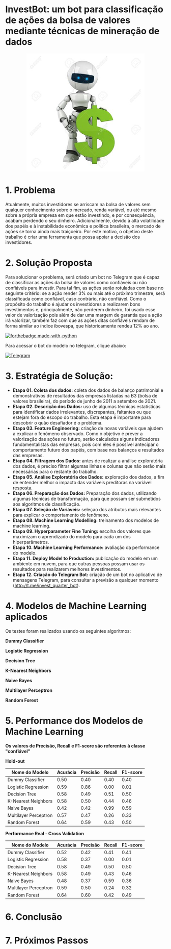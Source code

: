 # InvestBot: um bot para classificação de ações da bolsa de valores mediante técnicas de mineração de dados

<p align='center'>
    <img src='img/bot.jpg'>
</p>

# 1. Problema

Atualmente, muitos investidores se arriscam na bolsa de valores sem qualquer conhecimento sobre o mercado, renda variável, ou até mesmo sobre a própria empresa em que estão investindo, e por consequência, acabam perdendo o seu dinheiro. Adicionalmente, devido à alta volatilidade dos papéis e à instabilidade econômica e política brasileira, o mercado de ações se torna ainda mais traiçoeiro. Por este motivo, o objetivo deste trabalho é criar uma ferramenta que possa apoiar a decisão dos investidores.

# 2. Solução Proposta

Para solucionar o problema, será criado um bot no Telegram que é capaz de classificar as ações da bolsa de valores como confiáveis ou não confiáveis para investir. Para tal fim, as ações serão rotuladas com base no seguinte critério: se a ação render 3% ou mais até o próximo trimestre, será classificada como confiável, caso contrário, não confiável. Como o propósito do trabalho é ajudar os investidores a realizarem bons investimentos e, principalmente, não perderem dinheiro, foi usado esse valor de valorização pois além de dar uma margem de garantia que a ação irá valorizar, também faz com que as ações ditas confiáveis rendam de forma similar ao índice ibovespa, que historicamente rendeu 12% ao ano.

[![forthebadge made-with-python](http://ForTheBadge.com/images/badges/made-with-python.svg)](https://www.python.org/)

Para acessar o bot do modelo no telegram, clique abaixo:

[<img alt="Telegram" src="https://img.shields.io/badge/Telegram-2CA5E0?style=for-the-badge&logo=telegram&logoColor=white"/>](http://t.me/invest_quarter_bot)

# 3. Estratégia de Solução:

- **Etapa 01. Coleta dos dados:** coleta dos dados de balanço patrimonial e demonstrativos de resultados das empresas listadas na B3 (bolsa de valores brasileira), do período de junho de 2011 a setembro de 2021.
- **Etapa 02. Descrição dos Dados:** uso de algumas técnicas estatísticas para identificar dados irrelevantes, discrepantes, faltantes ou que estejam fora do escopo do trabalho. Esta etapa é importante para descobrir o quão desafiador é o problema.
- **Etapa 03. Feature Engineering:** criação de novas variáveis que ajudem a explicar o fenômeno observado. Como o objetivo é prever a valorização das ações no futuro, serão calculados alguns indicadores fundamentalistas das empresas, pois com eles é possível antecipar o comportamento futuro dos papéis, com base nos balanços e resultados das empresas.
- **Etapa 04. Filtragem dos Dados:** antes de realizar a análise exploratória dos dados, é preciso filtrar algumas linhas e colunas que não serão mais necessárias para o restante do trabalho.
- **Etapa 05. Análise Exploratória dos Dados:** exploração dos dados, a fim de entender melhor o impacto das variáveis preditoras na variável resposta.
- **Etapa 06. Preparação dos Dados:** Preparação dos dados, utilizando algumas técnicas de transformação, para que possam ser submetidos aos algoritmos de classificação.
- **Etapa 07. Seleção de Variáveis:** seleçao dos atributos mais relevantes para explicar o comportamento do fenômeno.
- **Etapa 08. Machine Learning Modelling:** treinamento dos modelos de machine learning.
- **Etapa 09. Hyperparameter Fine Tuning:** escolha dos valores que maximizam o aprendizado do modelo para cada um dos hiperparâmetros.
- **Etapa 10. Machine Learning Performance:** avaliação da performance do modelo.
- **Etapa 11. Deploy Model to Production:** publicação do modelo em um ambiente em nuvem, para que outras pessoas possam usar os resultados para realizarem melhores investimentos.
- **Etapa 12. Criação do Telegram Bot:** criação de um bot no aplicativo de mensagens Telegram, para consultar a previsão a qualquer momento (http://t.me/invest_quarter_bot). 

# 4. Modelos de Machine Learning aplicados

Os testes foram realizados usando os seguintes algoritmos:

**Dummy Classifier**

**Logistic Regression**

**Decision Tree**

**K-Nearest Neighbors**

**Naive Bayes**

**Multilayer Perceptron**

**Random Forest**

# 5. Performance dos Modelos de Machine Learning

**Os valores de Precisão, Recall e F1-score são referentes à classe "confiável"**

**Hold-out** 

| Nome do Modelo | Acurácia | Precisão    | Recall  | F1-score |
|-----------|---------|-----------|---------|---------|
|  Dummy Classifier  | 0.50 | 0.40 | 0.40  | 0.40 |
|  Logistic Regression	| 0.59 | 0.86 | 0.00   | 0.01 |
|  Decision Tree  | 0.58 | 0.49 | 0.51   | 0.50 |
|  K-Nearest Neighbors  | 0.58 | 0.50 | 0.44  | 0.46 |
|  Naive Bayes | 0.42 | 0.42 | 0.99  | 0.59 |
|  Multilayer Perceptron | 0.57 | 0.47 | 0.26 | 0.33 |
|  Random Forest | 0.64 | 0.59 | 0.43 | 0.50 |

**Performance Real - Cross Validation**

| Nome do Modelo | Acurácia | Precisão | Recall  | F1-score |
|-----------|---------|-----------|---------|---------|
|  Dummy Classifier | 0.52 | 0.42 | 0.41   | 0.41 |
|  Logistic Regression	| 0.58 | 0.37 | 0.00   | 0.01 |
|  Decision Tree  | 0.58 | 0.49 | 0.50   | 0.50 |
|  K-Nearest Neighbors  | 0.58 | 0.49 | 0.43  | 0.46 |
|  Naive Bayes | 0.48 | 0.37 | 0.59  | 0.36 |
|  Multilayer Perceptron | 0.59 | 0.50 | 0.24 | 0.32 |
|  Random Forest | 0.64 | 0.60 | 0.42 | 0.49 |

# 6. Conclusão

# 7. Próximos Passos
